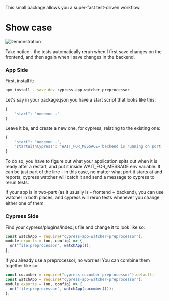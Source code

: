 This small package allows you a super-fast test-driven workflow.

# Show case
![Demonstration](http://g.recordit.co/xzVUgoEdW6.gif)

Take notice - the tests automatically rerun when I first save changes on the frontend, and then again when I save changes in the backend. 

### App Side
First, install it:

```bash
npm install --save-dev cypress-app-watcher-preprocessor
```

Let's say in your package.json you have a start script that looks like this:

```javascript
{
    "start": "nodemon ."
}
```

Leave it be, and create a new one, for cypress, relating to the existing one:

```javascript 
{
    "start": "nodemon .",
    "startWithCypress": "WAIT_FOR_MESSAGE='backend is running on port' cypressAppWatcher npm run start"
}
```

To do so, you have to figure out what your application spits out when it is ready after a restart, and put it inside WAIT_FOR_MESSAGE env variable.
It can be just part of the line - in this case, no matter what port it starts at and reports, cypress watcher will catch it and send a message to cypress to rerun tests.

If your app is in two-part (as it usually is - frontend + backend), you can use watcher in both places, and cypress will rerun tests whenever you change either one of them.

### Cypress Side

Find your cypress/plugins/index.js file and change it to look like so:
```javascript
const watchApp = require("cypress-app-watcher-preprocessor");
module.exports = (on, config) => {
  on("file:preprocessor", watchApp());
};
```

If you already use a preprocessor, no worries! You can combine them together like so:

```javascript
const cucumber = require("cypress-cucumber-preprocessor").default;
const watchApp = require("cypress-app-watcher-preprocessor");
module.exports = (on, config) => {
  on("file:preprocessor", watchApp(cucumber()));
};
```
